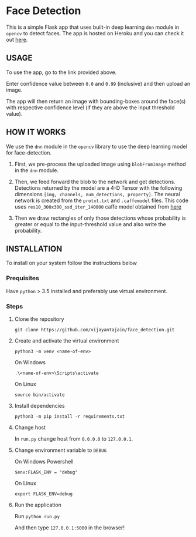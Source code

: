 # Face Detection

This is a simple Flask app that uses built-in deep learning `dnn` module in `opencv` to detect faces. The app is hosted on Heroku and you can check it out [here](https://opencv-face-detection.herokuapp.com/).

## USAGE

To use the app, go to the link provided above.

Enter confidence value between `0.0` and `0.99` (inclusive) and then upload an image.

The app will then return an image with bounding-boxes around the face(s) with respective confidence level (if they are above the input threshold value).

## HOW IT WORKS

We use the `dnn` module in the `opencv` library to use the deep learning model for face-detection.

1. First, we pre-process the uploaded image using `blobFromImage` method in the `dnn` module.

2. Then, we feed forward the blob to the network and get detections. Detections returned by the model are a 4-D Tensor with the following dimensions `[img, channels, num_detections, property]`. The neural network is created from the `protxt.txt` and `.caffemodel` files. This code uses `res10_300x300_ssd_iter_140000` caffe model obtained from [here](https://www.pyimagesearch.com/2018/02/26/face-detection-with-opencv-and-deep-learning/)

3. Then we draw rectangles of only those detections whose probability is greater or equal to the input-threshold value and also write the probability.

## INSTALLATION

To install on your system follow the instructions below

### Prequisites

Have `python` > 3.5 installed and preferably use virtual environment.

### Steps

1. Clone the repository

    `git clone https://github.com/vijayantajain/face_detection.git`

2. Create and activate the virtual environment

    `python3 -m venv <name-of-env>`

    On Windows

    `.\<name-of-env>\Scripts\activate`

    On Linux

    `source bin/activate`

3. Install dependencies

    `python3 -m pip install -r requirements.txt`

4. Change host

    In `run.py` change host from `0.0.0.0` to `127.0.0.1`.

5. Change environment variable to `DEBUG`

    On Windows Powershell

    `$env:FLASK_ENV = "debug"`

    On Linux

    `export FLASK_ENV=debug`

6. Run the application

    Run `python run.py`

    And then type `127.0.0.1:5000` in the browser!